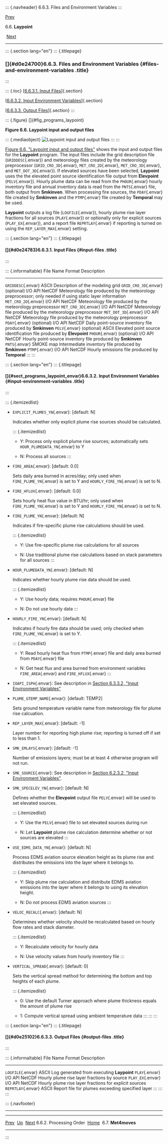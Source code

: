 ::: {.navheader}
6.6.3. Files and Environment Variables
:::

[Prev](ch06s06s02.html) 

6.6. **Laypoint**

 [Next](ch06s07.html)

------------------------------------------------------------------------

::: {.section lang="en"}
::: {.titlepage}
<div>

<div>

### []{#d0e24700}6.6.3. Files and Environment Variables {#files-and-environment-variables .title}

</div>

</div>
:::

::: {.toc}
[[6.6.3.1. Input Files](ch06s06s03.html#d0e24783)]{.section}

[[6.6.3.2. Input Environment
Variables](ch06s06s03.html#sect_programs_laypoint_envar)]{.section}

[[6.6.3.3. Output Files](ch06s06s03.html#d0e25102)]{.section}
:::

::: {.figure}
[]{#fig_programs_laypoint}

**Figure 6.6. Laypoint input and output files**

::: {.mediaobject}
![Laypoint input and output files](images\programs\laypoint_html.jpg)
:::
:::

[Figure 6.6, "Laypoint input and output
files"](ch06s06s03.html#fig_programs_laypoint "Figure 6.6. Laypoint input and output files")
shows the input and output files for the **Laypoint** program. The input
files include the grid description file (`GRIDDESC`{.envar}) and
meteorology files created by the meteorology preprocessor
(`GRID_CRO_3D`{.envar}, `MET_CRO_2D`{.envar}, `MET_CRO_3D`{.envar}, and
`MET_DOT_3D`{.envar}). If elevated sources have been selected,
**Laypoint** uses the the elevated point source identification file
output from **Elevpoint** (`PELV`{.envar}). Hourly plume data can be
read from the `PHOUR`{.envar} hourly inventory file and annual inventory
data is read from the `PNTS`{.envar} file, both output from
**Smkinven**. When processing fire sources, the `PDAY`{.envar} file
created by **Smkinven** and the `PTMP`{.envar} file created by
**Temporal** may be used.

**Laypoint** outputs a log file (`LOGFILE`{.envar}), hourly plume rise
layer fractions for all sources (`PLAY`{.envar}) or optionally only for
explicit sources (`PLAY_EX`{.envar}), and a report file
`REPRTLAY`{.envar} if reporting is turned on using the
`REP_LAYER_MAX`{.envar} setting.

::: {.section lang="en"}
::: {.titlepage}
<div>

<div>

#### []{#d0e24783}6.6.3.1. Input Files {#input-files .title}

</div>

</div>
:::

::: {.informaltable}
  File Name                          Format           Description
  ---------------------------------- ---------------- ----------------------------------------------------------------------------------------------------------
  `GRIDDESC`{.envar}                 ASCII            Description of the modeling grid
  `GRID_CRO_3D`{.envar} (optional)   I/O API NetCDF   Meteorology file produced by the meteorology preprocessor; only needed if using static layer information
  `MET_CRO_2D`{.envar}               I/O API NetCDF   Meteorology file produced by the meteorology preprocessor
  `MET_CRO_3D`{.envar}               I/O API NetCDF   Meteorology file produced by the meteorology preprocessor
  `MET_DOT_3D`{.envar}               I/O API NetCDF   Meteorology file produced by the meteorology preprocessor
  `PDAY`{.envar} (optional)          I/O API NetCDF   Daily point-source inventory file produced by **Smkinven**
  `PELV`{.envar} (optional)          ASCII            Elevated point source identification file produced by **Elevpoint**
  `PHOUR`{.envar} (optional)         I/O API NetCDF   Hourly point-source inventory file produced by **Smkinven**
  `PNTS`{.envar}                     SMOKE map        Intermediate inventory file produced by **Smkinven**
  `PTMP`{.envar}                     I/O API NetCDF   Hourly emissions file produced by **Temporal**
:::
:::

::: {.section lang="en"}
::: {.titlepage}
<div>

<div>

#### []{#sect_programs_laypoint_envar}6.6.3.2. Input Environment Variables {#input-environment-variables .title}

</div>

</div>
:::

::: {.itemizedlist}
-   `EXPLICIT_PLUMES_YN`{.envar}: \[default: N\]

    Indicates whether only explicit plume rise sources should be
    calculated.

    ::: {.itemizedlist}
    -   Y: Process only explicit plume rise sources; automatically sets
        `HOUR_PLUMEDATA_YN`{.envar} to Y

    -   N: Process all sources
    :::

-   `FIRE_AREA`{.envar}: \[default: 0.0\]

    Sets daily area burned in acres/day; only used when
    `FIRE_PLUME_YN`{.envar} is set to Y and `HOURLY_FIRE_YN`{.envar} is
    set to N.

-   `FIRE_HFLUX`{.envar}: \[default: 0.0\]

    Sets hourly heat flux value in BTU/hr; only used when
    `FIRE_PLUME_YN`{.envar} is set to Y and `HOURLY_FIRE_YN`{.envar} is
    set to N.

-   `FIRE_PLUME_YN`{.envar}: \[default: N\]

    Indicates if fire-specific plume rise calculations should be used.

    ::: {.itemizedlist}
    -   Y: Use fire-specific plume rise calculations for all sources

    -   N: Use traditional plume rise calculations based on stack
        parameters for all sources
    :::

-   `HOUR_PLUMEDATA_YN`{.envar}: \[default: N\]

    Indicates whether hourly plume rise data should be used.

    ::: {.itemizedlist}
    -   Y: Use hourly data; requires `PHOUR`{.envar} file

    -   N: Do not use hourly data
    :::

-   `HOURLY_FIRE_YN`{.envar}: \[default: N\]

    Indicates if hourly fire data should be used; only checked when
    `FIRE_PLUME_YN`{.envar} is set to Y.

    ::: {.itemizedlist}
    -   Y: Read hourly heat flux from `PTMP`{.envar} file and daily area
        burned from `PDAY`{.envar} file

    -   N: Get heat flux and area burned from environment variables
        `FIRE_AREA`{.envar} and `FIRE_HFLUX`{.envar}
    :::

-   `IOAPI_ISPH`{.envar}: See description in [Section 6.3.3.2, "Input
    Environment
    Variables"](ch06s03s03.html#sect_programs_elevpoint_envar "6.3.3.2. Input Environment Variables")

-   `PLUME_GTEMP_NAME`{.envar}: \[default: TEMP2\]

    Sets ground temperature variable name from meteorology file for
    plume rise calcuation.

-   `REP_LAYER_MAX`{.envar}: \[default: -1\]

    Layer number for reporting high plume rise; reporting is turned off
    if set to less than 1.

-   `SMK_EMLAYS`{.envar}: \[default: -1\]

    Number of emissions layers; must be at least 4 otherwise program
    will not run.

-   `SMK_SOURCE`{.envar}: See description in [Section 6.2.3.2, "Input
    Environment
    Variables"](ch06s02s03.html#sect_programs_cntlmat_envar "6.2.3.2. Input Environment Variables").

-   `SMK_SPECELEV_YN`{.envar}: \[default: N\]

    Defines whether the **Elevpoint** output file `PELV`{.envar} will be
    used to set elevated sources.

    ::: {.itemizedlist}
    -   Y: Use the `PELV`{.envar} file to set elevated sources during
        run

    -   N: Let **Laypoint** plume rise calculation determine whether or
        not sources are elevated
    :::

-   `USE_EDMS_DATA_YN`{.envar}: \[default: N\]

    Process EDMS aviation source elevation height as its plume rise and
    distributes the emissions into the layer where it belongs to.

    ::: {.itemizedlist}
    -   Y: Skip plume rise calculation and distribute EDMS aviation
        emissions into the layer where it belongs to using its elevation
        height.

    -   N: Do not process EDMS aviation sources
    :::

-   `VELOC_RECALC`{.envar}: \[default: N\]

    Determines whether velocity should be recalculated based on hourly
    flow rates and stack diameter.

    ::: {.itemizedlist}
    -   Y: Recalculate velocity for hourly data

    -   N: Use velocity values from hourly inventory file
    :::

-   `VERTICAL_SPREAD`{.envar}: \[default: 0\]

    Sets the vertical spread method for determining the bottom and top
    heights of each plume.

    ::: {.itemizedlist}
    -   0: Use the default Turner approach where plume thickness equals
        the amount of plume rise

    -   1: Compute vertical spread using ambient temperature data
    :::
:::
:::

::: {.section lang="en"}
::: {.titlepage}
<div>

<div>

#### []{#d0e25102}6.6.3.3. Output Files {#output-files .title}

</div>

</div>
:::

::: {.informaltable}
  File Name            Format           Description
  -------------------- ---------------- --------------------------------------------------------
  `LOGFILE`{.envar}    ASCII            Log generated from executing **Laypoint**
  `PLAY`{.envar}       I/O API NetCDF   Hourly plume rise layer fractions by source
  `PLAY_EX`{.envar}    I/O API NetCDF   Hourly plume rise layer fractions for explicit sources
  `REPRTLAY`{.envar}   ASCII            Report file for plumes exceeding specified layer
:::
:::
:::

::: {.navfooter}

------------------------------------------------------------------------

  -------------------------- -------------------- -----------------------
  [Prev](ch06s06s02.html)     [Up](ch06s06.html)     [Next](ch06s07.html)
  6.6.2. Processing Order     [Home](index.html)       6.7. **Met4moves**
  -------------------------- -------------------- -----------------------
:::
